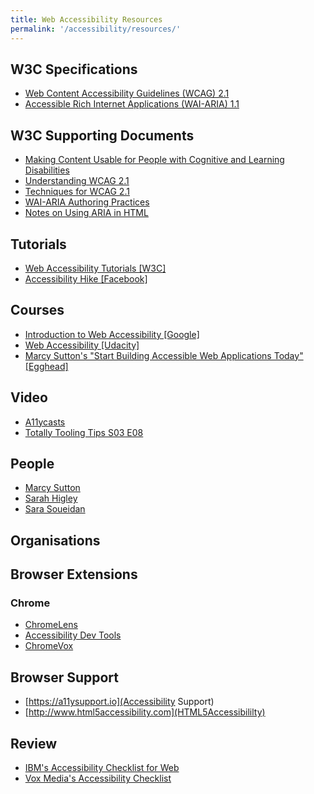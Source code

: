 ```yaml
---
title: Web Accessibility Resources
permalink: '/accessibility/resources/'
---
```


## W3C Specifications
- [Web Content Accessibility Guidelines (WCAG) 2.1](https://www.w3.org/TR/WCAG21/)
- [Accessible Rich Internet Applications (WAI-ARIA) 1.1](http://www.w3.org/TR/wai-aria-1.1/)

## W3C Supporting Documents
- [Making Content Usable for People with Cognitive and Learning Disabilities](https://www.w3.org/TR/coga-usable/)
- [Understanding WCAG 2.1](https://www.w3.org/WAI/WCAG21/Understanding/)
- [Techniques for WCAG 2.1](https://www.w3.org/WAI/WCAG21/Techniques/)
- [WAI-ARIA Authoring Practices](http://www.w3.org/TR/wai-aria-practices/)
- [Notes on Using ARIA in HTML](https://w3c.github.io/aria-in-html/)

## Tutorials
- [Web Accessibility Tutorials [W3C]](http://www.w3.org/WAI/tutorials/)
- [Accessibility Hike [Facebook]](http://accessibility.parseapp.com/)

## Courses
- [Introduction to Web Accessibility [Google]](https://webaccessibility.withgoogle.com/course)
- [Web Accessibility [Udacity]](https://classroom.udacity.com/courses/ud891)
- [Marcy Sutton's "Start Building Accessible Web Applications Today" [Egghead]](https://egghead.io/courses/start-building-accessible-web-applications-today)

## Video
- [A11ycasts](https://www.youtube.com/watch?v=fGLp_gfMMGU)
- [Totally Tooling Tips S03 E08](https://www.youtube.com/watch?v=pBJZsp5LsOE)

## People
- [Marcy Sutton](https://marcysutton.com)
- [Sarah Higley](https://sarahmhigley.com)
- [Sara Soueidan](https://www.sarasoueidan.com)

## Organisations

## Browser Extensions
### Chrome
- [ChromeLens](http://chromelens.xyz/)
- [Accessibility Dev Tools](https://chrome.google.com/webstore/detail/accessibility-developer-t/fpkknkljclfencbdbgkenhalefipecmb?hl=en)
- [ChromeVox](https://chrome.google.com/webstore/detail/chromevox/kgejglhpjiefppelpmljglcjbhoiplfn?hl=en)

## Browser Support
- [https://a11ysupport.io](Accessibility Support)
- [http://www.html5accessibility.com](HTML5Accessibililty)

## Review
- [IBM's Accessibility Checklist for Web](http://www-03.ibm.com/able/guidelines/ci162/accessibility_checklist_web.html)
- [Vox Media's Accessibility Checklist](http://accessibility.voxmedia.com)
